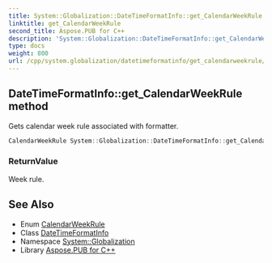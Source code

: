 ```yaml
---
title: System::Globalization::DateTimeFormatInfo::get_CalendarWeekRule method
linktitle: get_CalendarWeekRule
second_title: Aspose.PUB for C++
description: 'System::Globalization::DateTimeFormatInfo::get_CalendarWeekRule method. Gets calendar week rule associated with formatter in C++.'
type: docs
weight: 800
url: /cpp/system.globalization/datetimeformatinfo/get_calendarweekrule/
---
```

## DateTimeFormatInfo::get_CalendarWeekRule method


Gets calendar week rule associated with formatter.

```cpp
CalendarWeekRule System::Globalization::DateTimeFormatInfo::get_CalendarWeekRule() const
```


### ReturnValue

Week rule.

## See Also

* Enum [CalendarWeekRule](../../calendarweekrule/)
* Class [DateTimeFormatInfo](../)
* Namespace [System::Globalization](../../)
* Library [Aspose.PUB for C++](../../../)
